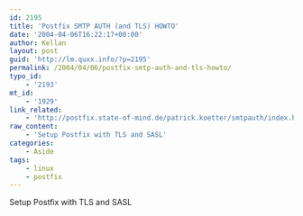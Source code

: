 ```yaml
---
id: 2195
title: 'Postfix SMTP AUTH (and TLS) HOWTO'
date: '2004-04-06T16:22:17+00:00'
author: Kellan
layout: post
guid: 'http://lm.quxx.info/?p=2195'
permalink: /2004/04/06/postfix-smtp-auth-and-tls-howto/
typo_id:
    - '2193'
mt_id:
    - '1929'
link_related:
    - 'http://postfix.state-of-mind.de/patrick.koetter/smtpauth/index.html'
raw_content:
    - 'Setup Postfix with TLS and SASL'
categories:
    - Aside
tags:
    - linux
    - postfix
---
```


Setup Postfix with TLS and SASL